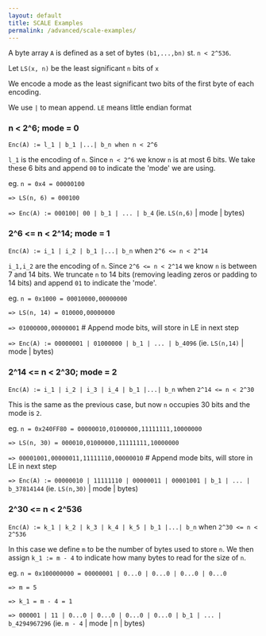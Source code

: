 ```yaml
---
layout: default
title: SCALE Examples
permalink: /advanced/scale-examples/
---
```


A byte array `A` is defined as a set of bytes `(b1,...,bn)` st. `n < 2^536`.

Let `LS(x, n)` be the least significant `n` bits of `x`

We encode a mode as the least significant two bits of the first byte of each encoding.

We use `|` to mean append. `LE` means little endian format

### n < 2^6; mode = 0
`Enc(A) := l_1 | b_1 |...| b_n when n < 2^6`

`l_1` is the encoding of `n`. Since `n < 2^6` we know `n` is at most 6 bits. We take these 6 bits and append `00` to indicate the 'mode' we are using.

eg. `n = 0x4 = 00000100`

`=> LS(n, 6) = 000100`

`=> Enc(A) := 000100| 00 | b_1 | ... | b_4`      (ie. `LS(n,6)` | mode | bytes)


### 2^6 <= n < 2^14; mode = 1
`Enc(A) := i_1 | i_2 | b_1 |...| b_n` when `2^6 <= n < 2^14`

`i_1,i_2` are the encoding of `n`. Since `2^6 <= n < 2^14` we know `n` is between 7 and 14 bits. We truncate `n` to 14 bits (removing leading zeros or padding to 14 bits) and append `01` to indicate the 'mode'.

eg. `n = 0x1000 = 00010000,00000000` 

`=> LS(n, 14) = 010000,00000000`

`=> 01000000,00000001` # Append mode bits, will store in LE in next step

`=> Enc(A) := 00000001 | 01000000 | b_1 | ... | b_4096` (ie. `LS(n,14)` | mode | bytes)

### 2^14 <= n < 2^30; mode = 2
`Enc(A) := i_1 | i_2 | i_3 | i_4 | b_1 |...| b_n` when `2^14 <= n < 2^30`

This is the same as the previous case, but now `n` occupies 30 bits and the mode is `2`.

eg. `n = 0x240FF80 = 00000010,01000000,11111111,10000000` 

`=> LS(n, 30) = 000010,01000000,11111111,10000000`

`=> 00001001,00000011,11111110,00000010`  # Append mode bits, will store in LE in next step

`=> Enc(A) := 00000010 | 11111110 | 00000011 | 00001001 | b_1 | ... | b_37814144` (ie. `LS(n,30)` | mode | bytes)

### 2^30 <= n < 2^536
`Enc(A) := k_1 | k_2 | k_3 | k_4 | k_5 | b_1 |...| b_n` when `2^30 <= n < 2^536`

In this case we define `m` to be the number of bytes used to store `n`. We then assign `k_1 := m - 4` to indicate how many bytes to read for the size of `n`. 

eg. `n = 0x100000000 = 00000001 | 0...0 | 0...0 | 0...0 | 0...0`

` => m = 5 `

`=> k_1 = m - 4 = 1`

`=> 000001 | 11 | 0...0 | 0...0 | 0...0 | 0...0 | b_1 | ... | b_4294967296` (ie. `m - 4` | mode | n | bytes)
